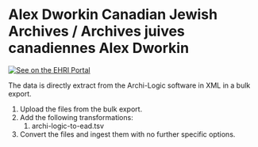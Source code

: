 # Alex Dworkin Canadian Jewish Archives / Archives juives canadiennes Alex Dworkin

[![See on the EHRI Portal](https://img.shields.io/badge/See_on-the_EHRI_Portal-83004c)](https://portal.ehri-project.eu/institutions/ca-005596)

The data is directly extract from the Archi-Logic software in XML in a bulk export.

1. Upload the files from the bulk export.
2. Add the following transformations:
    1. archi-logic-to-ead.tsv
3. Convert the files and ingest them with no further specific options.